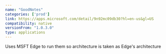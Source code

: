 ```yaml
---
name: "GoodNotes"
categories: ['prod']
link: https://apps.microsoft.com/detail/9n92mc09db30?hl=en-us&gl=US
compatibility: native
versionFrom: "1.0.3.0"
type: applications
---
```


Uses MSFT Edge to run them so architecture is taken as Edge's architecture